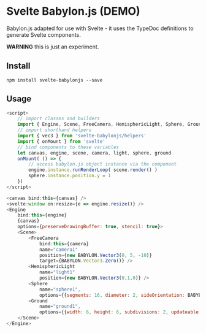 # Svelte Babylon.js (DEMO)

Babylon.js adapted for use with Svelte - it uses the TypeDoc definitions to generate Svelte components.

**WARNING** this is just an experiment.

## Install

```
npm install svelte-babylonjs --save
```

## Usage

```javascript
<script>
	// import classes and builders
	import { Engine, Scene, FreeCamera, HemisphericLight, Sphere, Ground } from 'svelte-babylonjs'
	// import shorthand helpers
	import { vec3 } from 'svelte-babylonjs/helpers'
	import { onMount } from 'svelte'
	// bind components to these variables
	let canvas, engine, scene, camera, light, sphere, ground
	onMount( () => {
		// access babylon.js object instance via the component
		engine.instance.runRenderLoop( scene.render() )
		sphere.instance.position.y = 1
	})
</script>

<canvas bind:this={canvas} />
<svelte:window on:resize={e => engine.resize()} />
<Engine
	bind:this={engine}
	{canvas}
	options={preserveDrawingBuffer: true, stencil: true}>
	<Scene>
		<FreeCamera
			bind:this={camera}
			name="camera1"
			position={new BABYLON.Vector3(0, 5, -10)}
			target={BABYLON.Vector3.Zero()} />
		<HemisphericLight
			name="light1"
			position={new BABYLON.Vector3(0,1,0)} />
		<Sphere
			name="sphere1",
			options={{segments: 16, diameter: 2, sideOrientation: BABYLON.Mesh.FRONTSIDE}}  />
		<Ground
			name="ground1",
			options={{width: 6, height: 6, subdivisions: 2, updateable: false}} />
	</Scene>
</Engine>
```
